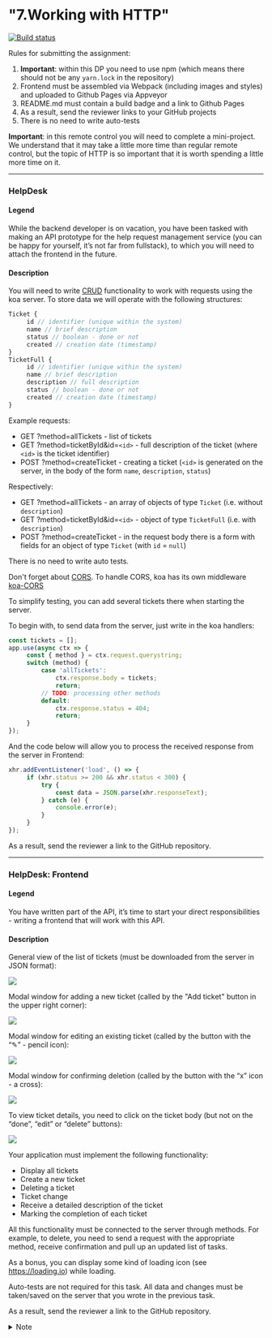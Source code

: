 # "7.Working with HTTP"

[![Build status](https://ci.appveyor.com/api/projects/status/plfr38kxjejpu8yt?svg=true)](https://ci.appveyor.com/project/ElenaKars/ahj-7-1-helpdesk1)

Rules for submitting the assignment:

1. **Important**: within this DP you need to use npm (which means there should not be any `yarn.lock` in the repository)
2. Frontend must be assembled via Webpack (including images and styles) and uploaded to Github Pages via Appveyor
3. README.md must contain a build badge and a link to Github Pages
4. As a result, send the reviewer links to your GitHub projects
5. There is no need to write auto-tests

**Important**: in this remote control you will need to complete a mini-project. We understand that it may take a little more time than regular remote control, but the topic of HTTP is so important that it is worth spending a little more time on it.

---

### HelpDesk

#### Legend

While the backend developer is on vacation, you have been tasked with making an API prototype for the help request management service (you can be happy for yourself, it’s not far from fullstack), to which you will need to attach the frontend in the future.

#### Description

You will need to write [CRUD](https://ru.wikipedia.org/wiki/CRUD) functionality to work with requests using the koa server. To store data we will operate with the following structures:
```javascript
Ticket {
     id // identifier (unique within the system)
     name // brief description
     status // boolean - done or not
     created // creation date (timestamp)
}
TicketFull {
     id // identifier (unique within the system)
     name // brief description
     description // full description
     status // boolean - done or not
     created // creation date (timestamp)
}
```

Example requests:
* GET ?method=allTickets - list of tickets
* GET ?method=ticketById&id=`<id>` - full description of the ticket (where `<id>` is the ticket identifier)
* POST ?method=createTicket - creating a ticket (`<id>` is generated on the server, in the body of the form `name`, `description`, `status`)

Respectively:
* GET ?method=allTickets - an array of objects of type `Ticket` (i.e. without `description`)
* GET ?method=ticketById&id=`<id>` - object of type `TicketFull` (i.e. with `description`)
* POST ?method=createTicket - in the request body there is a form with fields for an object of type `Ticket` (with `id` = `null`)

There is no need to write auto tests.

Don't forget about [CORS](https://developer.mozilla.org/ru/docs/Web/HTTP/CORS). To handle CORS, koa has its own middleware [koa-CORS](https://github.com/koajs/cors)

To simplify testing, you can add several tickets there when starting the server.

To begin with, to send data from the server, just write in the koa handlers:
```js
const tickets = [];
app.use(async ctx => {
     const { method } = ctx.request.querystring;
     switch (method) {
         case 'allTickets':
             ctx.response.body = tickets;
             return;
         // TODO: processing other methods
         default:
             ctx.response.status = 404;
             return;
     }
});
```

And the code below will allow you to process the received response from the server in Frontend:
```js
xhr.addEventListener('load', () => {
     if (xhr.status >= 200 && xhr.status < 300) {
         try {
             const data = JSON.parse(xhr.responseText);
         } catch (e) {
             console.error(e);
         }
     }
});
```

As a result, send the reviewer a link to the GitHub repository.

---

### HelpDesk: Frontend

#### Legend

You have written part of the API, it’s time to start your direct responsibilities - writing a frontend that will work with this API.

#### Description

General view of the list of tickets (must be downloaded from the server in JSON format):

![](./pic/helpdesk.png)

Modal window for adding a new ticket (called by the "Add ticket" button in the upper right corner):

![](./pic/helpdesk-2.png)

Modal window for editing an existing ticket (called by the button with the “✎” - pencil icon):

![](./pic/helpdesk-3.png)

Modal window for confirming deletion (called by the button with the “x” icon - a cross):

![](./pic/helpdesk-4.png)

To view ticket details, you need to click on the ticket body (but not on the “done”, “edit” or “delete” buttons):

![](./pic/helpdesk-5.png)

Your application must implement the following functionality:
* Display all tickets
* Create a new ticket
* Deleting a ticket
* Ticket change
* Receive a detailed description of the ticket
* Marking the completion of each ticket

All this functionality must be connected to the server through methods. For example, to delete, you need to send a request with the appropriate method, receive confirmation and pull up an updated list of tasks.

As a bonus, you can display some kind of loading icon (see https://loading.io) while loading.

Auto-tests are not required for this task. All data and changes must be taken/saved on the server that you wrote in the previous task.

As a result, send the reviewer a link to the GitHub repository.

<details>
<summary>Note</summary>

To get data from the server you can use [XMLHttpRequest](https://developer.mozilla.org/ru